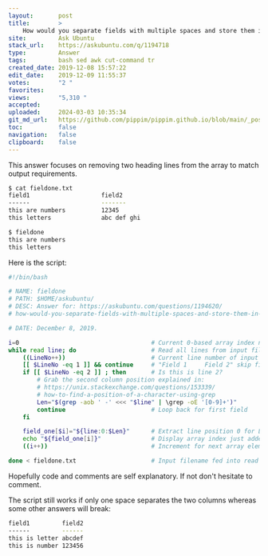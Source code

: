 ```yaml
---
layout:       post
title:        >
    How would you separate fields with multiple spaces and store them in an array?
site:         Ask Ubuntu
stack_url:    https://askubuntu.com/q/1194718
type:         Answer
tags:         bash sed awk cut-command tr
created_date: 2019-12-08 15:57:22
edit_date:    2019-12-09 11:55:37
votes:        "2 "
favorites:    
views:        "5,310 "
accepted:     
uploaded:     2024-03-03 10:35:34
git_md_url:   https://github.com/pippim/pippim.github.io/blob/main/_posts/2019/2019-12-08-How-would-you-separate-fields-with-multiple-spaces-and-store-them-in-an-array_.md
toc:          false
navigation:   false
clipboard:    false
---
```


This answer focuses on removing two heading lines from the array to match output requirements.




``` bash
$ cat fieldone.txt
field1                    field2
------                    -------
this are numbers          12345
this letters              abc def ghi 

$ fieldone
this are numbers         
this letters             
```

Here is the script:

``` bash
#!/bin/bash

# NAME: fieldone
# PATH: $HOME/askubuntu/
# DESC: Answer for: https://askubuntu.com/questions/1194620/
# how-would-you-separate-fields-with-multiple-spaces-and-store-them-in-an-array

# DATE: December 8, 2019.

i=0                                     # Current 0-based array index number
while read line; do                     # Read all lines from input file
    ((LineNo++))                        # Current line number of input file
    [[ $LineNo -eq 1 ]] && continue     # "Field 1     Field 2" skip first line
    if [[ $LineNo -eq 2 ]] ; then       # Is this is line 2?
        # Grab the second column position explained in:
        # https://unix.stackexchange.com/questions/153339/
        # how-to-find-a-position-of-a-character-using-grep
        Len="$(grep -aob ' -' <<< "$line" | \grep -oE '[0-9]+')"
        continue                        # Loop back for first field
    fi

    field_one[$i]="${line:0:$Len}"      # Extract line position 0 for Len
    echo "${field_one[i]}"              # Display array index just added
    ((i++))                             # Increment for next array element

done < fieldone.txt                     # Input filename fed into read loop
```

Hopefully code and comments are self explanatory. If not don't hesitate to comment.

The script still works if only one space separates the two columns whereas some other answers will break:

``` bash
field1         field2
------         ------
this is letter abcdef
this is number 123456
```
